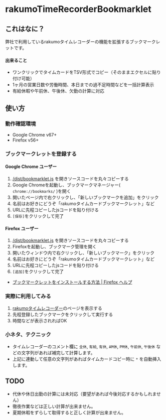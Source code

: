 # rakumoTimeRecorderBookmarklet

## これはなに？

弊社で利用しているrakumoタイムレコーダーの機能を拡張するブックマークレットです。

#### 出来ること

* ワンクリックでタイムカードをTSV形式でコピー（そのままエクセルに貼り付け可能）
* 1ヶ月の営業日数や労働時間、本日までの過不足時間などを一括計算表示
* 有給休暇や午前休、午後休、欠勤の計算に対応

## 使い方

### 動作確認環境

* Google Chrome v67+
* Firefox v56+

### ブックマークレットを登録する

#### Google Chrome ユーザー

1. [/dist/bookmarklet.js](dist/bookmarklet.js) を開きソースコードを丸々コピーする
2. Google Chromeを起動し、ブックマークマネージャー( `chrome://bookmarks/` )を開く
3. 開いたページ内で右クリックし、「新しいブックマークを追加」をクリック
4. 名前はお好きにどうぞ「rakumoタイムカードブックマークレット」など
5. URLに先程コピーしたjsコードを貼り付ける
6. `[保存]`をクリックして完了

#### Firefox ユーザー

1. [/dist/bookmarklet.js](dist/bookmarklet.js) を開きソースコードを丸々コピーする
2. Firefoxを起動し、ブックマーク管理を開く
3. 開いたウィンドウ内で右クリックし、「新しいブックマーク」をクリック
4. 名前はお好きにどうぞ「rakumoタイムカードブックマークレット」など
5. URLに先程コピーしたjsコードを貼り付ける
6. `[追加]`をクリックして完了

* [ブックマークレットをインストールする方法 | Firefox ヘルプ](https://support.mozilla.org/ja/kb/bookmarklets-perform-common-web-page-tasks)

### 実際に利用してみる

1. [rakumoタイムレコーダー](https://a-rakumo.appspot.com/time_recorder)のページを表示する
2. 先程登録したブックマークをクリックして実行する
3. 時間などが表示されればOK

### 小ネタ、テクニック

* タイムレコーダーのコメント欄に `全休`, `有給`, `有休`, `AM休`, `PM休`, `午前休`, `午後休` などの文字列があれば補完して計算します。
* 上記に連動して任意の文字列があればタイムカードコピー時に `*` を自動挿入します。

## TODO

* 代休や休日出勤の計算には未対応（要望があれば今後対応するかもしれません）
* 徹夜作業などは正しい計算が出来ません。
* 夏期休暇をずらして取得すると正しく計算が出来ません。
